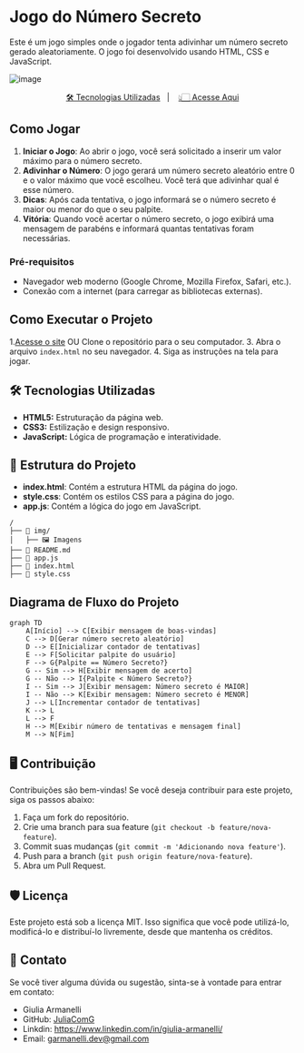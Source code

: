 # Jogo do Número Secreto

Este é um jogo simples onde o jogador tenta adivinhar um número secreto gerado aleatoriamente. O jogo foi desenvolvido usando HTML, CSS e JavaScript.

![image](https://github.com/user-attachments/assets/3fe306fb-6365-4147-975c-a0bc39d188c2)

<p align="center">
  <a href="#-tecnologias-utilizadas">🛠 Tecnologias Utilizadas</a>&nbsp;&nbsp;&nbsp;|&nbsp;&nbsp;&nbsp;
  <a href="https://juliacomg.github.io/JogoNumeroSecretoAlura/">👆🏻 Acesse Aqui</a>
</p>

## Como Jogar

1. **Iniciar o Jogo**: Ao abrir o jogo, você será solicitado a inserir um valor máximo para o número secreto.
2. **Adivinhar o Número**: O jogo gerará um número secreto aleatório entre 0 e o valor máximo que você escolheu. Você terá que adivinhar qual é esse número.
3. **Dicas**: Após cada tentativa, o jogo informará se o número secreto é maior ou menor do que o seu palpite.
4. **Vitória**: Quando você acertar o número secreto, o jogo exibirá uma mensagem de parabéns e informará quantas tentativas foram necessárias.

### Pré-requisitos

- Navegador web moderno (Google Chrome, Mozilla Firefox, Safari, etc.).
- Conexão com a internet (para carregar as bibliotecas externas).

## Como Executar o Projeto

1.[Acesse o site](https://juliacomg.github.io/JogoNumeroSecretoAlura/)
OU
Clone o repositório para o seu computador.
3. Abra o arquivo `index.html` no seu navegador.
4. Siga as instruções na tela para jogar.

## 🛠 Tecnologias Utilizadas

- **HTML5:** Estruturação da página web.
- **CSS3:** Estilização e design responsivo.
- **JavaScript:** Lógica de programação e interatividade.

## 📂 Estrutura do Projeto

- **index.html**: Contém a estrutura HTML da página do jogo.
- **style.css**: Contém os estilos CSS para a página do jogo.
- **app.js**: Contém a lógica do jogo em JavaScript.

```
/
├── 📂 img/ 
│   ├── 🖼️ Imagens
├── 📄 README.md
├── 📄 app.js
├── 📄 index.html
├── 🎨 style.css

```

## Diagrama de Fluxo do Projeto

```mermaid
graph TD
    A[Início] --> C[Exibir mensagem de boas-vindas]
    C --> D[Gerar número secreto aleatório]
    D --> E[Inicializar contador de tentativas]
    E --> F[Solicitar palpite do usuário]
    F --> G{Palpite == Número Secreto?}
    G -- Sim --> H[Exibir mensagem de acerto]
    G -- Não --> I{Palpite < Número Secreto?}
    I -- Sim --> J[Exibir mensagem: Número secreto é MAIOR]
    I -- Não --> K[Exibir mensagem: Número secreto é MENOR]
    J --> L[Incrementar contador de tentativas]
    K --> L
    L --> F
    H --> M[Exibir número de tentativas e mensagem final]
    M --> N[Fim]
```

## 🖥️ Contribuição

Contribuições são bem-vindas! Se você deseja contribuir para este projeto, siga os passos abaixo:

1. Faça um fork do repositório.
2. Crie uma branch para sua feature (`git checkout -b feature/nova-feature`).
3. Commit suas mudanças (`git commit -m 'Adicionando nova feature'`).
4. Push para a branch (`git push origin feature/nova-feature`).
5. Abra um Pull Request.

## 🛡️ Licença

Este projeto está sob a licença MIT. Isso significa que você pode utilizá-lo, modificá-lo e distribuí-lo livremente, desde que mantenha os créditos.

## 📧 Contato

Se você tiver alguma dúvida ou sugestão, sinta-se à vontade para entrar em contato:

- Giulia Armanelli
- GitHub: [JuliaComG](https://github.com/JuliaComG)
- Linkdin: https://www.linkedin.com/in/giulia-armanelli/
- Email: garmanelli.dev@gmail.com
